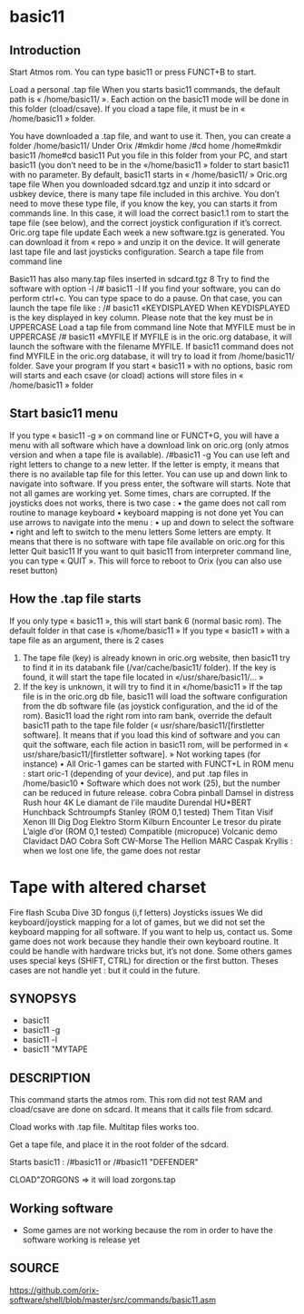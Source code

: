 # basic11

## Introduction

Start Atmos rom. You can type basic11 or press FUNCT+B to start.

Load a personal .tap file
When you starts basic11 commands, the default path is « /home/basic11/ ». Each action on the basic11 mode will be done in
this folder (cload/csave). If you cload a tape file, it must be in « /home/basic11 » folder.

You have downloaded a .tap file, and want to use it. Then, you can create a
folder /home/basic11/
Under Orix
/#mkdir home
/#cd home
/home#mkdir basic11
/home#cd basic11
Put you file in this folder from your PC, and start basic11 (you don’t need to be in the «/home/basic11 » folder to start
basic11 with no parameter. By default, basic11 starts in « /home/basic11/ »
Oric.org tape file
When you downloaded sdcard.tgz and unzip it into sdcard or usbkey device, there is many tape file included in this archive.
You don’t need to move these type file, if you know the key, you can starts it from commands line. In this case, it will load
the correct basic1.1 rom to start the tape file (see below), and the correct joystick configuration if it’s correct.
Oric.org tape file update
Each week a new software.tgz is generated. You can download it from « repo » and unzip it on the device. It will generate
last tape file and last joysticks configuration.
Search a tape file from command line

Basic11 has also many.tap files inserted in sdcard.tgz
8
Try to find the software with option -l
/# basic11 -l
If you find your software, you can do perform ctrl+c.
You can type space to do a pause.
On that case, you can launch the tape file like :
/# basic11 «KEYDISPLAYED
When KEYDISPLAYED is the key displayed in key column. Please note that the key must be in UPPERCASE
Load a tap file from command line
Note that MYFILE must be in UPPERCASE
/# basic11 «MYFILE
If MYFILE is in the oric.org database, it will launch the software with the filename MYFILE.
If basic11 command does not find MYFILE in the oric.org database, it will try to load it from /home/basic11/ folder.
Save your program
If you start « basic11 » with no options, basic rom will starts and each csave (or cload) actions will store files in « /home/basic11 »
folder

## Start basic11 menu

If you type « basic11 -g » on command line or FUNCT+G, you will have a
menu with all software which have a download link on oric.org (only atmos version and when a tape file is available).
/#basic11 -g
You can use left and right letters to change to a new letter. If the letter is empty, it means that there is no available tap file
for this letter.
You can use up and down link to navigate into software. If you press enter, the software will starts.
Note that not all games are working yet. Some times, chars are corrupted. If the joysticks does not works, there is two case :
• the game does not call rom routine to manage keyboard
• keyboard mapping is not done yet
You can use arrows to navigate into the menu :
• up and down to select the software
• right and left to switch to the menu letters
Some letters are empty. It means that there is no software with tape file available on oric.org for this letter
Quit basic11
If you want to quit basic11 from interpreter command line, you can type « QUIT ». This will force to reboot to Orix (you can
also use reset button)

## How the .tap file starts
If you only type « basic11 », this will start bank 6 (normal basic rom). The default folder in that case is «/home/basic11 »
If you type « basic11 » with a tape file as an argument, there is 2 cases
1. The tape file (key) is already known in oric.org website, then basic11 try to find it in its databank file (/var/cache/basic11/
folder). If the key is found, it will start the tape file located in «/usr/share/basic11/... »
2. If the key is unknown, it will try to find it in «/home/basic11 »
If the tap file is in the oric.org db file, basic11 will load the software configuration from the db software file (as joystick
configuration, and the id of the rom). Basic11 load the right rom into ram bank, override the default basic11 path to the tape
file folder (« usr/share/basic11/[firstletter software].
It means that if you load this kind of software and you can quit the software, each file action in basic11 rom, will be performed
in « usr/share/basic11/[firstletter software]. »
Not working tapes (for instance)
• All Oric-1 games can be started with FUNCT+L in ROM menu : start oric-1 (depending of your device), and put .tap
files in /home/basic10
• Software which does not work (25), but the number can be reduced in future release.
cobra Cobra pinball Damsel in distress
Rush hour 4K
Le diamant de l’ile maudite Durendal HU*BERT
Hunchback Schtroumpfs Stanley (ROM 0,1 tested)
Them Titan Visif
Xenon III Dig Dog Elektro Storm
Kilburn Encounter Le tresor du pirate L’aigle d’or (ROM 0,1 tested)
Compatible (micropuce) Volcanic demo Clavidact
DAO Cobra Soft CW-Morse The Hellion
MARC Caspak Kryllis : when we lost one life, the game does not restar

# Tape with altered charset

Fire flash Scuba Dive 3D fongus (i,f letters)
Joysticks issues
We did keyboard/joystick mapping for a lot of games, but we did not set the keyboard mapping for all software. If you want
to help us, contact us.
Some game does not work because they handle their own keyboard routine. It could be handle with hardware tricks but, it’s
not done.
Some others games uses special keys (SHIFT, CTRL) for direction or the first button. Theses cases are not handle yet : but it
could in the future.


## SYNOPSYS

+ basic11
+ basic11 -g
+ basic11 -l
+ basic11 "MYTAPE

## DESCRIPTION

This command starts the atmos rom. This rom did not test RAM and cload/csave are done on sdcard. It means that it calls file from sdcard.

Cload works with .tap file. Multitap files works too.

Get a tape file, and place it in the root folder of the sdcard.

Starts basic11 :
/#basic11
or
/#basic11 "DEFENDER"

CLOAD"ZORGONS => it will load zorgons.tap

## Working software

+ Some games are not working because the rom in order to have the software working is release yet

## SOURCE

https://github.com/orix-software/shell/blob/master/src/commands/basic11.asm
